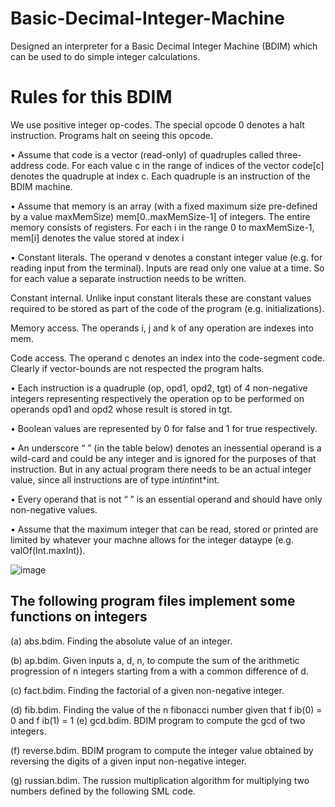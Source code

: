 # Basic-Decimal-Integer-Machine
Designed an interpreter for a Basic Decimal Integer Machine (BDIM) which can be used to do simple integer calculations.

# Rules for this BDIM
We use positive integer op-codes. The special opcode 0 denotes a halt instruction. Programs halt on
seeing this opcode.

• Assume that code is a vector (read-only) of quadruples called three-address code. For each value c in the
range of indices of the vector code[c] denotes the quadruple at index c. Each quadruple is an instruction
of the BDIM machine.

• Assume that memory is an array (with a fixed maximum size pre-defined by a value maxMemSize)
mem[0..maxMemSize-1] of integers. The entire memory consists of registers. For each i in the range
0 to maxMemSize-1, mem[i] denotes the value stored at index i

• Constant literals. The operand v denotes a constant integer value (e.g. for reading input from the
terminal). Inputs are read only one value at a time. So for each value a separate instruction needs
to be written.

Constant internal. Unlike input constant literals these are constant values required to be stored as part
of the code of the program (e.g. initializations).

Memory access. The operands i, j and k of any operation are indexes into mem.

Code access. The operand c denotes an index into the code-segment code. Clearly if vector-bounds are
not respected the program halts.

• Each instruction is a quadruple (op, opd1, opd2, tgt) of 4 non-negative integers representing respectively the operation op to be performed on operands opd1 and opd2 whose result is stored in tgt.

• Boolean values are represented by 0 for false and 1 for true respectively.

• An underscore “ ” (in the table below) denotes an inessential operand is a wild-card and could be any
integer and is ignored for the purposes of that instruction. But in any actual program there needs to be
an actual integer value, since all instructions are of type int*int*int*int.

• Every operand that is not “ ” is an essential operand and should have only non-negative values.

• Assume that the maximum integer that can be read, stored or printed are limited by whatever your
machne allows for the integer dataype (e.g. valOf(Int.maxInt)).


![image](https://user-images.githubusercontent.com/77990628/152409673-2462e6ba-4afb-453a-a57c-0eb815673d58.png)

## The following program files implement some functions on integers

(a) abs.bdim. Finding the absolute value of an integer.

(b) ap.bdim. Given inputs a, d, n, to compute the sum of the arithmetic progression of n integers
starting from a with a common difference of d.

(c) fact.bdim. Finding the factorial of a given non-negative integer.

(d) fib.bdim. Finding the value of the n fibonacci number given that f ib(0) = 0 and f ib(1) = 1
(e) gcd.bdim. BDIM program to compute the gcd of two integers.

(f) reverse.bdim. BDIM program to compute the integer value obtained by reversing the digits of a
given input non-negative integer.

(g) russian.bdim. The russion multiplication algorithm for multiplying two numbers defined by the
following SML code.
